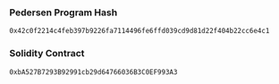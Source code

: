 ### Pedersen Program Hash

```
0x42c0f2214c4feb397b9226fa7114496fe6ffd039cd9d81d22f404b22cc6e4c1
```

### Solidity Contract

```
0xbA527B7293B92991cb29d64766036B3C0EF993A3
```
